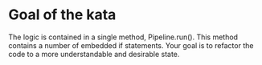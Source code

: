 # Goal of the kata

The logic is contained in a single method, Pipeline.run(). 
This method contains a number of embedded if statements. 
Your goal is to refactor the code to a more understandable and desirable state.